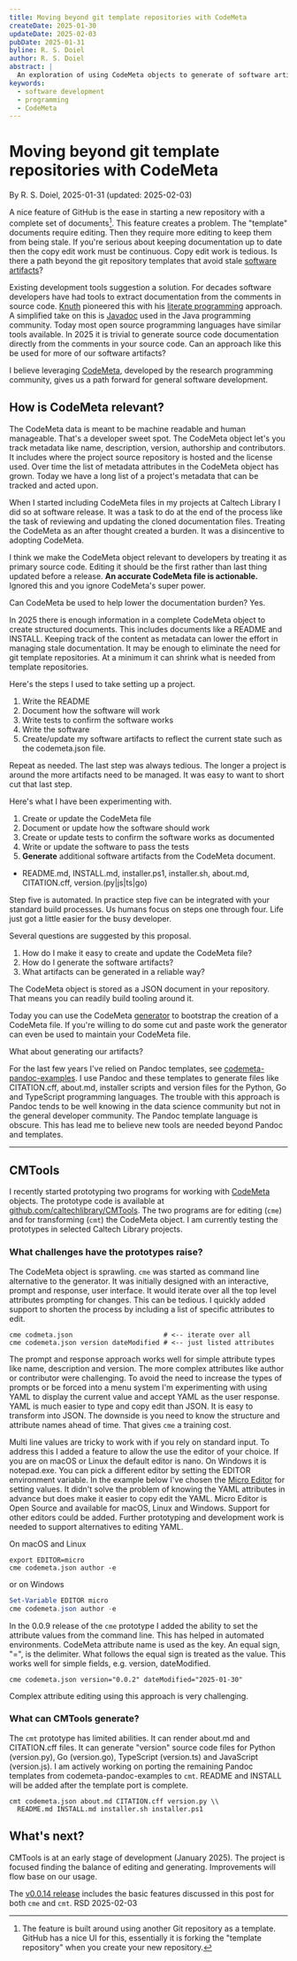 ```yaml
---
title: Moving beyond git template repositories with CodeMeta
createDate: 2025-01-30
updateDate: 2025-02-03
pubDate: 2025-01-31
byline: R. S. Doiel
author: R. S. Doiel
abstract: |
  An exploration of using CodeMeta objects to generate of software artifacts as an alternative to Git template repositories.
keywords:
  - software development
  - programming
  - CodeMeta
---
```


# Moving beyond git template repositories with CodeMeta

By R. S. Doiel, 2025-01-31 (updated: 2025-02-03)

A nice feature of GitHub is the ease in starting a new repository with a complete set of documents[^1]. This feature creates a problem. The "template" documents require editing. Then they require more editing to keep them from being stale. If you're serious about keeping documentation up to date then the copy edit work must be continuous. Copy edit work is tedious. Is there a path beyond the git repository templates that avoid stale [software artifacts](https://en.wikipedia.org/wiki/Artifact_(software_development))?

[^1]: The feature is built around using another Git repository as a template. GitHub has a nice UI for this, essentially it is forking the "template repository" when you create your new repository.

Existing development tools suggestion a solution. For decades software developers have had tools to extract documentation from the comments in source code.  [Knuth](https://en.wikipedia.org/wiki/Donald_Knuth) pioneered this with his [literate programming](https://en.wikipedia.org/wiki/Literate_programming) approach. A simplified take on this is [Javadoc](https://en.wikipedia.org/wiki/Javadoc) used in the Java programming community. Today most open source programming languages have similar tools available. In 2025 it is trivial to generate source code documentation directly from the comments in your source code. Can an approach like this be used for more of our software artifacts?

I believe leveraging [CodeMeta](https://codemeta.github.io "See the section titled, Motivation"), developed by the research programming community, gives us a path forward for general software development.

## How is CodeMeta relevant? 

The CodeMeta data is meant to be machine readable and human manageable. That's a developer sweet spot. The CodeMeta object let's you track metadata like name, description, version, authorship and contributors. It includes where the project source repository is hosted and the license used. Over time the list of metadata attributes in the CodeMeta object has grown. Today we have a long list of a project's metadata that can be tracked and acted upon.

When I started including CodeMeta files in my projects at Caltech Library I did so at software release. It was a task to do at the end of the process like the task of reviewing and updating the cloned documentation files. Treating the CodeMeta as an after thought created a burden. It was a disincentive to adopting CodeMeta. 

I think we make the CodeMeta object relevant to developers by treating it as primary source code. Editing it should be the first rather than last thing updated before a release. **An accurate CodeMeta file is actionable.** Ignored this and you ignore CodeMeta's super power.

Can CodeMeta be used to help lower the documentation burden? Yes.

In 2025 there is enough information in a complete CodeMeta object to create structured documents. This includes documents like a README and INSTALL. Keeping track of the content as metadata can lower the effort in managing stale documentation. It may be enough to eliminate the need for git template repositories. At a minimum it can shrink what is needed from template repositories.

Here's the steps I used to take setting up a project.

1. Write the README
2. Document how the software will work
3. Write tests to confirm the software works
4. Write the software
5. Create/update my software artifacts to reflect the current state such as the codemeta.json file.

Repeat as needed. The last step was always tedious. The longer a project is around the more artifacts need to be managed. It was easy to want to short cut that last step.

Here's what I have been experimenting with.

1. Create or update the CodeMeta file
2. Document or update how the software should work
3. Create or update tests to confirm the software works as documented
4. Write or update the software to pass the tests
5. **Generate** additional software artifacts from the CodeMeta document.
  - README.md, INSTALL.md, installer.ps1, installer.sh, about.md, CITATION.cff, version.(py|js|ts|go)

Step five is automated. In practice step five can be integrated with your standard build processes. Us humans focus on steps one through four. Life just got a little easier for the busy developer.

Several questions are suggested by this proposal.

1. How do I make it easy to create and update the CodeMeta file?
2. How do I generate the software artifacts?
3. What artifacts can be generated in a reliable way?

The CodeMeta object is stored as a JSON document in your repository. That means you can readily build tooling around it.

Today you can use the CodeMeta [generator](https://codemeta.github.io/codemeta-generator/) to bootstrap the creation of a CodeMeta file.  If you're willing to do some cut and paste work the generator can even be used to maintain your CodeMeta file.  

What about generating our artifacts?

For the last few years I've relied on Pandoc templates, see [codemeta-pandoc-examples](https://github.com/caltechlibrary/codemeta-pandoc-examples). I use Pandoc and these templates to generate files like CITATION.cff, about.md, installer scripts and version files for the Python, Go and TypeScript programming languages. The trouble with this approach is Pandoc tends to be well knowing in the data science community but not in the general developer community. The Pandoc template language is obscure. This has lead me to believe new tools are needed beyond Pandoc and templates.

***

## CMTools

I recently started prototyping two programs for working with [CodeMeta](https://codemeta.github.io) objects. The prototype code is available at [github.com/caltechlibrary/CMTools](https://github.com/caltechlibrary/CMTools). The two programs are for editing (`cme`) and for transforming (`cmt`) the CodeMeta object. I am currently testing the prototypes in selected Caltech Library projects.

### What challenges have the prototypes raise?

The CodeMeta object is sprawling. `cme` was started as command line alternative to the generator.  It was initially designed with an interactive, prompt and response, user interface. It would iterate over all the top level attributes prompting for changes. This can be tedious. I quickly added support to shorten the process by including a list of specific attributes to edit. 

~~~shell
cme codmeta.json                       # <-- iterate over all
cme codemeta.json version dateModified # <-- just listed attributes
~~~

The prompt and response approach works well for simple attribute types like name, description and version. The more complex attributes like author or contributor were challenging. To avoid the need to increase the types of prompts or be forced into a menu system I'm experimenting with using YAML to display the current value and accept YAML as the user response. YAML is much easier to type and copy edit than JSON. It is easy to transform into JSON. The downside is you need to know the structure and attribute names ahead of time. That gives `cme` a training cost.

Multi line values are tricky to work with if you rely on standard input. To address this I added a feature to allow the use the editor of your choice.  If you are on macOS or Linux the default editor is nano. On Windows it is notepad.exe.  You can pick a different editor by setting the EDITOR environment variable.  In the example below I've chosen the [Micro Editor](https://micro-editor.github.io) for setting values. It didn't solve the problem of knowing the YAML attributes in advance but does make it easier to copy edit the YAML. Micro Editor is Open Source and available for macOS, Linux and Windows. Support for other editors could be added. Further prototyping and development work is needed to support alternatives to editing YAML.

On macOS and Linux

~~~shell
export EDITOR=micro
cme codemeta.json author -e
~~~

or on Windows

~~~ps1
Set-Variable EDITOR micro
cme codemeta.json author -e
~~~

In the 0.0.9 release of the `cme` prototype I added the ability to set the attribute values from the command line. This has helped in automated environments. CodeMeta attribute name is used as the key. An equal sign, "=", is the delimiter. What follows the equal sign is treated as the value. This works well for simple fields, e.g. version, dateModified.

~~~shell
cme codemeta.json version="0.0.2" dateModified="2025-01-30"
~~~

Complex attribute editing using this approach is very challenging.

### What can CMTools generate?

The `cmt` prototype has limited abilities. It can render about.md and CITATION.cff files. It can generate "version" source code files for Python (version.py), Go (version.go), TypeScript (version.ts) and JavaScript (version.js). I am actively working on porting the remaining Pandoc templates from codemeta-pandoc-examples to `cmt`. README and INSTALL will be added after the template port is complete.

~~~shell
cmt codemeta.json about.md CITATION.cff version.py \\
  README.md INSTALL.md installer.sh installer.ps1
~~~

## What's next?

CMTools is at an early stage of development (January 2025). The project is focused finding the balance of editing and generating. Improvements will flow base on our usage.

The [v0.0.14 release](https://github.com/caltechlibrary/CMTools/releases/tag/v0.0.14) includes the basic features discussed in this post for both `cme` and `cmt`. RSD 2025-02-03